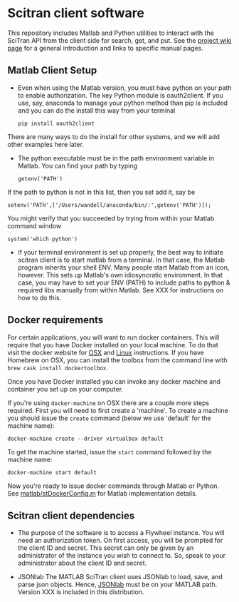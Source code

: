 # Scitran client software

This repository includes Matlab and Python utilities to interact with the SciTran API from the client side for search, get, and put.  See the [project wiki page](https://github.com/scitran/client/wiki) for a general introduction and links to specific manual pages.

## Matlab Client Setup

* Even when using the Matlab version, you must have python on your path to enable authorization. The key Python module is oauth2client.  If you use, say, anaconda to manage your python method than pip is included and you can do the install this way from your terminal
   ```
   pip install oauth2client
   ```
There are many ways to do the install for other systems, and we will add other examples here later.

* The python executable must be in the path environment variable in Matlab.  You can find your path by typing
   ```
   getenv('PATH')
   ```
If the path to python is not in this list, then you set add it, say be
   ```
   setenv('PATH',['/Users/wandell/anaconda/bin/:',getenv('PATH')]);
   ```
You might verify that you succeeded by trying from within your Matlab command window
   ```
   system('which python')
   ```
* If your terminal environment is set up properly, the best way to initiate scitran client is to start matlab from a terminal.  In that case, the Matlab program inherits your shell ENV. Many people start Matlab from an icon, however. This sets up Matlab's own idiosyncratic environment. In that case, you may have to set your ENV (PATH) to include paths to python & required libs manually from within Matlab.  See XXX for instructions on how to do this.

## Docker requirements

For certain applications, you will want to run docker containers. This will require that you have Docker installed on your local machine. To do that visit the docker website for [OSX](https://docs.docker.com/engine/installation/mac/) and [Linux](https://docs.docker.com/linux/step_one/) instructions. If you have Homebrew on OSX, you can install the toolbox from the command line with `brew cask install dockertoolbox`.

Once you have Docker installed you can invoke any docker machine and container you set up on your computer.

If you're using `docker-machine` on OSX there are a couple more steps required. First you will need to first create a 'machine'. To create a machine you should issue the `create` command (below we use 'default' for the machine name):

   ```
   docker-machine create --driver virtualbox default
   ```

To get the machine started, issue the `start` command followed by the machine name:

  ```
  docker-machine start default
  ```
Now you're ready to issue docker commands through Matlab or Python. See [matlab/stDockerConfig.m](https://github.com/scitran/client/blob/master/matlab/stDockerConfig.m) for Matlab implementation details.

## Scitran client dependencies

* The purpose of the software is to access a Flywheel instance.  You will need an authorization token.  On first access, you will be prompted for the client ID and secret. This secret can only be given by an administrator of the instance you wish to connect to.  So, speak to your administrator about the client ID and secret.

* JSONlab
The MATLAB SciTran client uses JSONlab to load, save, and parse json objects. Hence, [JSONlab](https://github.com/fangq/jsonlab) must  be on your MATLAB path. Version XXX is included in this distribution.
